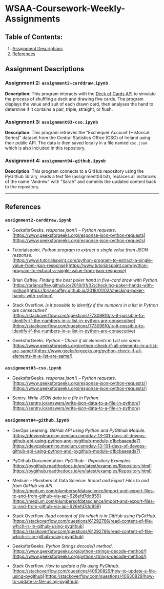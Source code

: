 # WSAA-Coursework-Weekly-Assignments

## Table of Contents:
1. [Assignment Descriptions](#assignment-descriptions)
2. [References](#references)


## Assignment Descriptions

### Assignment 2: `assignment2-carddraw.ipynb`
**Description**: 
This program interacts with the [Deck of Cards API](https://deckofcardsapi.com/) to simulate the process of shuffling a deck and drawing five cards. The program displays the value and suit of each drawn card, then analyses the hand to determine if it contains a pair, triple, straight, or flush.

### Assignment 3: `assignment03-cso.ipynb`
**Description**: 
This program retrieves the "Exchequer Account (Historical Series)" dataset from the Central Statistics Office (CSO) of Ireland using their public API. The data is then saved locally in a file named `cso.json` which is also included in this repository.

### Assignment 4: `assignment04-github.ipynb`
**Description**: 
This program connects to a GitHub repository using the PyGithub library, reads a text file (assignment04.txt), replaces all instances of the name "Andrew" with "Sarah" and commits the updated content back to the repository.

---

## References

### `assignment2-carddraw.ipynb `

- GeeksforGeeks. *response.json() – Python requests*.  
  [https://www.geeksforgeeks.org/response-json-python-requests](https://www.geeksforgeeks.org/response-json-python-requests)

- Tutorialspoint. *Python program to extract a single value from JSON response*.  
  [https://www.tutorialspoint.com/python-program-to-extract-a-single-value-from-json-response](https://www.tutorialspoint.com/python-program-to-extract-a-single-value-from-json-response)

- Brian Caffey. *Finding the best poker hand in five-card draw with Python*.  
  [https://briancaffey.github.io/2018/01/02/checking-poker-hands-with-python](https://briancaffey.github.io/2018/01/02/checking-poker-hands-with-python)

- Stack Overflow. *Is it possible to identify if the numbers in a list in Python are consecutive?*  
  [https://stackoverflow.com/questions/77309810/is-it-possible-to-identify-if-the-numbers-in-a-list-in-python-are-consecutive](https://stackoverflow.com/questions/77309810/is-it-possible-to-identify-if-the-numbers-in-a-list-in-python-are-consecutive)

- GeeksforGeeks. *Python – Check if all elements in List are same*.  
  [https://www.geeksforgeeks.org/python-check-if-all-elements-in-a-list-are-same/](https://www.geeksforgeeks.org/python-check-if-all-elements-in-a-list-are-same/)

### `assignment03-cso.ipynb`

- GeeksforGeeks. *response.json() – Python requests*.  
  [https://www.geeksforgeeks.org/response-json-python-requests/](https://www.geeksforgeeks.org/response-json-python-requests/)

- Sentry. *Write JSON data to a file in Python*.  
  [https://sentry.io/answers/write-json-data-to-a-file-in-python/](https://sentry.io/answers/write-json-data-to-a-file-in-python/)


### `assignment04-github.ipynb`

- DevOps Learning. *GitHub API using Python and PyGithub Module*.  
  [https://devopslearning.medium.com/day-13-101-days-of-devops-github-api-using-python-and-pygithub-module-c1bcbaaeada7](https://devopslearning.medium.com/day-13-101-days-of-devops-github-api-using-python-and-pygithub-module-c1bcbaaeada7)

- PyGithub Documentation. *PyGithub – Repository Examples*.  
  [https://pygithub.readthedocs.io/en/latest/examples/Repository.html](https://pygithub.readthedocs.io/en/latest/examples/Repository.html)

- Medium – Plumbers of Data Science. *Import and Export Files to and from GitHub via API*.  
  [https://medium.com/plumbersofdatascience/import-and-export-files-to-and-from-github-via-api-626efd7dd859](https://medium.com/plumbersofdatascience/import-and-export-files-to-and-from-github-via-api-626efd7dd859)

- Stack Overflow. *Read content of file which is in GitHub using PyGitHub*.  
  [https://stackoverflow.com/questions/61292766/read-content-of-file-which-is-in-github-using-pygithub](https://stackoverflow.com/questions/61292766/read-content-of-file-which-is-in-github-using-pygithub)

- GeeksforGeeks. *Python Strings decode() method*.  
  [https://www.geeksforgeeks.org/python-strings-decode-method/](https://www.geeksforgeeks.org/python-strings-decode-method/)

- Stack Overflow. *How to update a file using PyGithub*.  
  [https://stackoverflow.com/questions/40630829/how-to-update-a-file-using-pygithub](https://stackoverflow.com/questions/40630829/how-to-update-a-file-using-pygithub)

